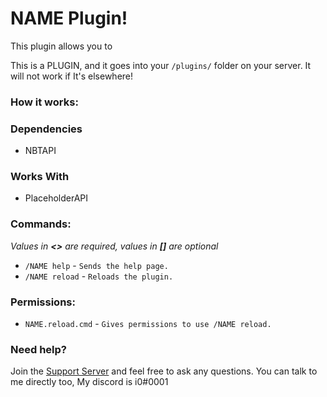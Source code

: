 # NAME Plugin!

This plugin allows you to

This is a PLUGIN, and it goes into your `/plugins/` folder on your server. It will not work if It's elsewhere!

### How it works:

### Dependencies

- NBTAPI

### Works With

- PlaceholderAPI

### Commands:

*Values in **<>** are required, values in **[]** are optional*

- ``/NAME help`` - ``Sends the help page.``
- ``/NAME reload`` - ``Reloads the plugin.``

### Permissions:

- ```NAME.reload.cmd```   - ``Gives permissions to use /NAME reload.``

### Need help?

Join the [Support Server](https://discord.i0dev.com/) and feel free to ask any questions. You can talk to me directly
too, My discord is i0#0001
